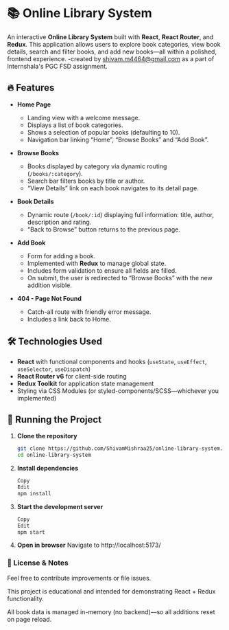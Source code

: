# 📚 Online Library System

An interactive **Online Library System** built with **React**, **React Router**, and **Redux**. This application allows users to explore book categories, view book details, search and filter books, and add new books—all within a polished, frontend experience.
-created by shivam.m4464@gmail.com as a part of Internshala's PGC FSD assignment.

## 🔥 Features

- **Home Page**
  - Landing view with a welcome message.
  - Displays a list of book categories.
  - Shows a selection of popular books (defaulting to 10).
  - Navigation bar linking “Home”, “Browse Books” and “Add Book”.

- **Browse Books**
  - Books displayed by category via dynamic routing (`/books/:category`).
  - Search bar filters books by title or author.
  - “View Details” link on each book navigates to its detail page.

- **Book Details**
  - Dynamic route (`/book/:id`) displaying full information: title, author, description and rating.
  - “Back to Browse” button returns to the previous page.

- **Add Book**
  - Form for adding a book.
  - Implemented with **Redux** to manage global state.
  - Includes form validation to ensure all fields are filled.
  - On submit, the user is redirected to “Browse Books” with the new addition visible.

- **404 - Page Not Found**
  - Catch-all route with friendly error message.
  - Includes a link back to Home.

## 🛠️ Technologies Used

- **React** with functional components and hooks (`useState`, `useEffect`, `useSelector`, `useDispatch`)
- **React Router v6** for client-side routing
- **Redux Toolkit** for application state management
- Styling via CSS Modules (or styled-components/SCSS—whichever you implemented)

## 🚀 Running the Project

1. **Clone the repository**  
   ```bash
   git clone https://github.com/ShivamMishraa25/online-library-system.git
   cd online-library-system

2. **Install dependencies**
    ```bash
    Copy
    Edit
    npm install

3. **Start the development server**
    ```bash
    Copy
    Edit
    npm start

4. **Open in browser**
    Navigate to http://localhost:5173/


### 🧾 License & Notes
Feel free to contribute improvements or file issues.

This project is educational and intended for demonstrating React + Redux functionality.

All book data is managed in-memory (no backend)—so all additions reset on page reload.